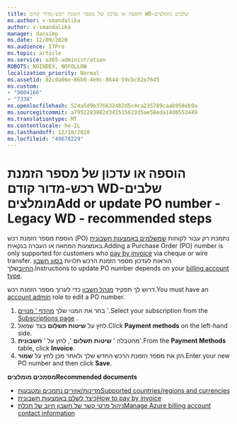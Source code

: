 ```yaml
---
title: הוספה או עדכון של מספר הזמנת רכש-מדור קודם WD-שלבים מומלצים
ms.author: v-smandalika
author: v-smandalika
manager: dansimp
ms.date: 12/09/2020
ms.audience: ITPro
ms.topic: article
ms.service: o365-administration
ROBOTS: NOINDEX, NOFOLLOW
localization_priority: Normal
ms.assetid: 82c0a06e-86b0-4e8c-8644-59cbc02e7645
ms.custom:
- "9004166"
- "7338"
ms.openlocfilehash: 524a5d9b376632482d5c4ca235789caab958eb9a
ms.sourcegitcommit: a7952283882d341515623d5ae58eda14d0553449
ms.translationtype: MT
ms.contentlocale: he-IL
ms.lasthandoff: 12/10/2020
ms.locfileid: "49678229"
---
```

# <a name="add-or-update-po-number---legacy-wd---recommended-steps"></a><span data-ttu-id="08f79-102">הוספה או עדכון של מספר הזמנת רכש-מדור קודם WD-שלבים מומלצים</span><span class="sxs-lookup"><span data-stu-id="08f79-102">Add or update PO number - Legacy WD - recommended steps</span></span>

<span data-ttu-id="08f79-103">הוספת מספר הזמנת רכש (PO) נתמכת רק עבור לקוחות [שמשלמים באמצעות חשבונית](https://docs.microsoft.com/azure/cost-management-billing/manage/pay-by-invoice) באמצעות המחאה או העברה בנקאית.</span><span class="sxs-lookup"><span data-stu-id="08f79-103">Adding a Purchase Order (PO) number is only supported for customers who [pay by invoice](https://docs.microsoft.com/azure/cost-management-billing/manage/pay-by-invoice) via cheque or wire transfer.</span></span> <span data-ttu-id="08f79-104">הוראות לעדכון מספר הזמנת הרכש תלויות [בסוג חשבון החיוב](https://docs.microsoft.com/azure/cost-management-billing/manage/view-all-accounts)שלך.</span><span class="sxs-lookup"><span data-stu-id="08f79-104">Instructions to update PO number depends on your [billing account type](https://docs.microsoft.com/azure/cost-management-billing/manage/view-all-accounts).</span></span>

<span data-ttu-id="08f79-105">דרוש לך תפקיד [מנהל חשבון](https://docs.microsoft.com/azure/role-based-access-control/rbac-and-directory-admin-roles) כדי לערוך מספר הזמנת רכש.</span><span class="sxs-lookup"><span data-stu-id="08f79-105">You must have an [account admin](https://docs.microsoft.com/azure/role-based-access-control/rbac-and-directory-admin-roles) role to edit a PO number.</span></span>

1. <span data-ttu-id="08f79-106">בחר את המנוי שלך [מהדף ' מנויים](https://ms.portal.azure.com/#blade/Microsoft_Azure_Billing/SubscriptionsBlade) '.</span><span class="sxs-lookup"><span data-stu-id="08f79-106">Select your subscription from the [Subscriptions page](https://ms.portal.azure.com/#blade/Microsoft_Azure_Billing/SubscriptionsBlade) .</span></span>
2. <span data-ttu-id="08f79-107">לחץ על **שיטות תשלום** בצד שמאל.</span><span class="sxs-lookup"><span data-stu-id="08f79-107">Click **Payment methods** on the left-hand side.</span></span>
3. <span data-ttu-id="08f79-108">מהטבלה ' **שיטות תשלום** ', לחץ על ' **חשבונית**'.</span><span class="sxs-lookup"><span data-stu-id="08f79-108">From the **Payment Methods** table, click **Invoice**.</span></span> 
4. <span data-ttu-id="08f79-109">הזן את מספר הזמנת הרכש החדש שלך ולאחר מכן לחץ על **שמור**.</span><span class="sxs-lookup"><span data-stu-id="08f79-109">Enter your new PO number and then click **Save**.</span></span>

<span data-ttu-id="08f79-110">**מסמכים מומלצים**</span><span class="sxs-lookup"><span data-stu-id="08f79-110">**Recommended documents**</span></span>

- [<span data-ttu-id="08f79-111">מדינות/אזורים נתמכים ומטבעות</span><span class="sxs-lookup"><span data-stu-id="08f79-111">Supported countries/regions and currencies</span></span>](https://azure.microsoft.com/en-us/pricing/faq/) 
- [<span data-ttu-id="08f79-112">כיצד לשלם באמצעות חשבונית</span><span class="sxs-lookup"><span data-stu-id="08f79-112">How to pay by invoice</span></span>](https://docs.microsoft.com/azure/cost-management-billing/manage/pay-by-invoice) 
- [<span data-ttu-id="08f79-113">ניהול פרטי קשר של חשבון חיוב של תכלת</span><span class="sxs-lookup"><span data-stu-id="08f79-113">Manage Azure billing account contact information</span></span>](https://docs.microsoft.com/azure/cost-management-billing/manage/change-azure-account-profile)


